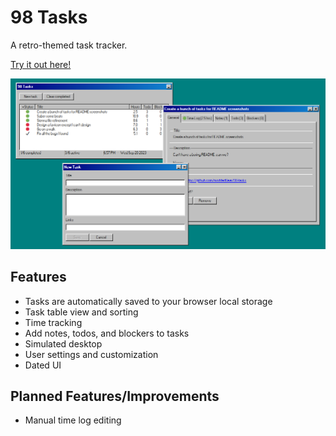 # 98 Tasks

A retro-themed task tracker.

[Try it out here!](https://98tasks.moddedbear.com)

![Screenshot of 98 Tasks showing the task table, task window, and new task creation window.](/screenshot.png)

## Features

- Tasks are automatically saved to your browser local storage
- Task table view and sorting
- Time tracking
- Add notes, todos, and blockers to tasks
- Simulated desktop
- User settings and customization
- Dated UI

## Planned Features/Improvements

- Manual time log editing
